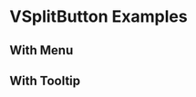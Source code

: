 # VSplitButton Examples

## With Menu

<code-tab>
<template #example>
<WithMenu />
</template>
<template #code>

```vue
<!--@include: ./components/split-button/WithMenu.vue -->
```

</template>
</code-tab>

## With Tooltip

<code-tab>
<template #example>
<WithTooltip />
</template>
<template #code>

```vue
<!--@include: ./components/split-button/WithTooltip.vue -->
```

</template>
</code-tab>

<script setup lang="ts">
import CodeTab from '../custom/CodeTab.vue';
import { defineClientComponent } from 'vitepress';

const WithMenu = defineClientComponent(() =>  import('./components/split-button/WithMenu.vue'));
const WithTooltip = defineClientComponent(() =>  import('./components/split-button/WithTooltip.vue'));
</script>
